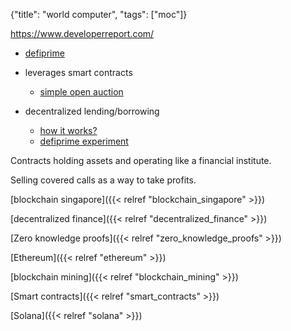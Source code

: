 {"title": "world computer", "tags": ["moc"]}

https://www.developerreport.com/

* [defiprime](https://defiprime.com/)

* leverages smart contracts
  * [simple open auction](https://vyper.readthedocs.io/en/latest/vyper-by-example.html#simple-open-auction)

* decentralized lending/borrowing
  * [how it works?](https://medium.com/hydro-protocol/defi-101-part-1-lending-and-borrowing-15b4c9eef9d8)
  * [defiprime experiment](https://defiprime.com/stablecoins-lending-experiment)

Contracts holding assets and operating like a financial institute.

Selling covered calls as a way to take profits.

[blockchain singapore]({{< relref "blockchain_singapore" >}})

[decentralized finance]({{< relref "decentralized_finance" >}})

[Zero knowledge proofs]({{< relref "zero_knowledge_proofs" >}})

[Ethereum]({{< relref "ethereum" >}})

[blockchain mining]({{< relref "blockchain_mining" >}})

[Smart contracts]({{< relref "smart_contracts" >}})

[Solana]({{< relref "solana" >}})


